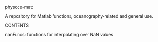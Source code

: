 physoce-mat:

A repository for Matlab functions, oceanography-related and general use.

CONTENTS

nanFuncs: functions for interpolating over NaN values